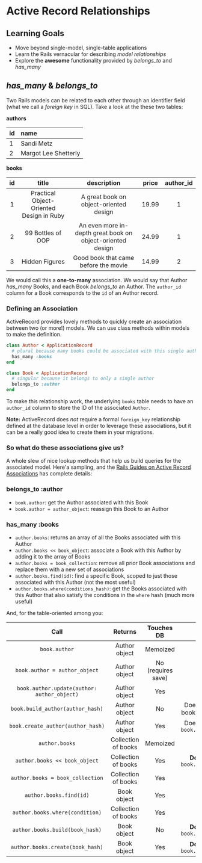# Active Record Relationships
## Learning Goals
- Move beyond single-model, single-table applications
- Learn the Rails vernacular for describing _model relationships_
- Explore the __awesome__ functionality provided by *belongs_to* and *has_many*

## *has_many* & *belongs_to*
Two Rails models can be related to each other through an identifier field (what we call a _foreign key_ in SQL). Take a look at the these two tables:

**authors**

| id | name     |
| :------------- | :------------- |
| 1       | Sandi Metz       |
| 2     | Margot Lee Shetterly |

**books**

|id | title                             | description | price | author_id |
|:-:|:--------------------------------:|:---------:|:---------:|:---------:|
| 1 | Practical Object-Oriented Design in Ruby |    A great book on object-oriented design| 19.99     | 1
| 2 | 99 Bottles of OOP        | An even more in-depth great book on object-oriented design| 24.99|    1     |
| 3 | Hidden Figures                | Good book that came before the movie| 14.99 |    2    |

We would call this a __one-to-many__ association. We would say that Author *has_many* Books, and each Book *belongs_to* an Author. The `author_id` column for a Book corresponds to the `id` of an Author record.

### Defining an Association
ActiveRecord provides lovely methods to quickly create an association between two (or more!) models. We can use class methods within models to make the definition.

```ruby
class Author < ApplicationRecord
  # plural because many books could be associated with this single author
  has_many :books
end
```

```ruby
class Book < ApplicationRecord
  # singular because it belongs to only a single author
  belongs_to :author
end
```

To make this relationship work, the underlying `books` table needs to have an `author_id` column to store the ID of the associated `Author`.

__Note:__ ActiveRecord does _not_ require a formal `foreign_key` relationship defined at the database level in order to leverage these associations, but it can be a really good idea to create them in your migrations.

### So what do these associations give us?
A whole slew of nice lookup methods that help us build queries for the associated model. Here'a sampling, and the [Rails Guides on Active Record Associations](http://guides.rubyonrails.org/association_basics.html) has complete details:

### belongs_to :author
- `book.author`: get the Author associated with this Book
- `book.author = author_object`: reassign this Book to an Author

### has_many :books
- `author.books`: returns an array of all the Books associated with this Author
- `author.books << book_object`: associate a Book with this Author by adding it to the array of Books
- `author.books = book_collection`: remove all prior Book associations and replace them with a new set of associations
- `author.books.find(id)`: find a specific Book, scoped to just those associated with this Author (not the most useful)
- `author.books.where(conditions_hash)`: get the Books associated with this Author that also satisfy the conditions in the `where` hash (much more useful)


And, for the table-oriented among you:

| Call | Returns | Touches DB | Note |
|:----:|:-------:|:----------:|:----:|
| `book.author` | Author object | Memoized | |
| `book.author = author_object` | Author object | No (requires save) | |
| `book.author.update(author: author_object)` | Author object | Yes | |
| `book.build_author(author_hash)` | Author object | No | Does **not** set book.author_id |
| `book.create_author(author_hash)` | Author object | Yes | Does **not** set `book.author_id` |
| `author.books` | Collection of books | Memoized | |
| `author.books << book_object` | Collection of books | Yes | **Does** set `book.author_id` |
| `author.books = book_collection` | Collection of books | Yes | |
| `author.books.find(id)` |  Book object | Yes | |
| `author.books.where(condition)` |  Collection of books | Yes | |
| `author.books.build(book_hash)` | Book object | No | **Does** set `book.author_id` |
| `author.books.create(book_hash)` | Book object | Yes | **Does** set `book.author_id` |
